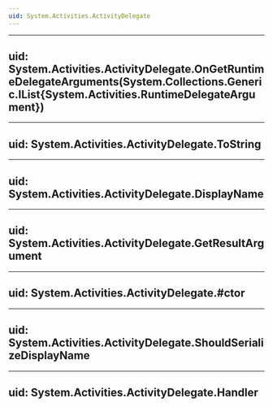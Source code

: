 ```yaml
---
uid: System.Activities.ActivityDelegate
---
```


---
uid: System.Activities.ActivityDelegate.OnGetRuntimeDelegateArguments(System.Collections.Generic.IList{System.Activities.RuntimeDelegateArgument})
---

---
uid: System.Activities.ActivityDelegate.ToString
---

---
uid: System.Activities.ActivityDelegate.DisplayName
---

---
uid: System.Activities.ActivityDelegate.GetResultArgument
---

---
uid: System.Activities.ActivityDelegate.#ctor
---

---
uid: System.Activities.ActivityDelegate.ShouldSerializeDisplayName
---

---
uid: System.Activities.ActivityDelegate.Handler
---
